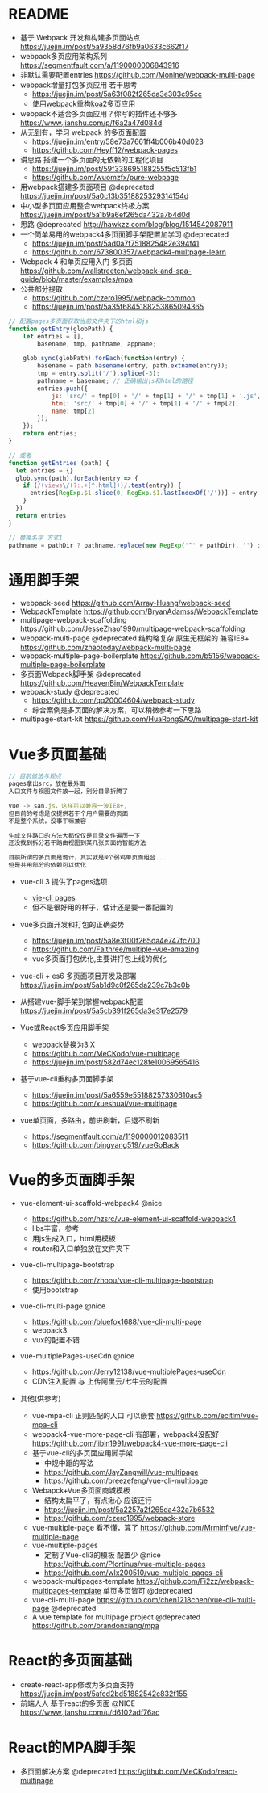 # README

- 基于 Webpack 开发和构建多页面站点  <https://juejin.im/post/5a9358d76fb9a0633c662f17>
- webpack多页应用架构系列 https://segmentfault.com/a/1190000006843916
- 非默认需要配置entries  https://github.com/Monine/webpack-multi-page
- webpack增量打包多页应用 若干思考 
    - https://juejin.im/post/5a63f082f265da3e303c95cc 
    - [使用webpack重构koa2多页应用](http://www.guofengxian.com/2017/08/08/%E4%BD%BF%E7%94%A8webpack%E9%87%8D%E6%9E%84koa2%E5%A4%9A%E9%A1%B5%E5%BA%94%E7%94%A8/#more) 
- webpack不适合多页面应用？你写的插件还不够多 https://www.jianshu.com/p/f6a2a47d084d
- 从无到有，学习 webpack 的多页面配置 
    - https://juejin.im/entry/58e73a7661ff4b006b40d023
    - https://github.com/Heyff12/webpack-pages  
- 讲思路 搭建一个多页面的无依赖的工程化项目
    - https://juejin.im/post/59f338695188255f5c513fb1
    - https://github.com/wuomzfx/pure-webpage
- 用webpack搭建多页面项目 @deprecated https://juejin.im/post/5a0c13b3518825329314154d    
- 中小型多页面应用整合webpack终极方案 https://juejin.im/post/5a1b9a6ef265da432a7b4d0d    
- 思路 @deprecated http://hawkzz.com/blog/blog/1514542087911  
- 一个简单易用的webpack4多页面脚手架配置加学习 @deprecated
    - https://juejin.im/post/5ad0a7f7518825482e394f41
    - https://github.com/673800357/webpack4-multpage-learn
- Webpack 4 和单页应用入门 多页面 https://github.com/wallstreetcn/webpack-and-spa-guide/blob/master/examples/mpa
- 公共部分提取 
    - https://github.com/czero1995/webpack-common  
    - https://juejin.im/post/5a35f6845188253865094365


```js
// 配置pages多页面获取当前文件夹下的html和js
function getEntry(globPath) {
	let entries = [],
		basename, tmp, pathname, appname;

	glob.sync(globPath).forEach(function(entry) {
		basename = path.basename(entry, path.extname(entry));
		tmp = entry.split('/').splice(-3);
		pathname = basename; // 正确输出js和html的路径
		entries.push({
			js: 'src/' + tmp[0] + '/' + tmp[1] + '/' + tmp[1] + '.js',
			html: 'src/' + tmp[0] + '/' + tmp[1] + '/' + tmp[2],
			name: tmp[2]
		});
	});
	return entries;
}

// 或者
function getEntries (path) {
  let entries = {}
  glob.sync(path).forEach(entry => {
    if (/(views\/(?:.+[^.html]))/.test(entry)) {
      entries[RegExp.$1.slice(0, RegExp.$1.lastIndexOf('/'))] = entry
    }
  })
  return entries
}

// 替换名字 方式1
pathname = pathDir ? pathname.replace(new RegExp('^' + pathDir), '') : pathname;
```

# 通用脚手架

- webpack-seed https://github.com/Array-Huang/webpack-seed
- WebpackTemplate https://github.com/BryanAdamss/WebpackTemplate
- multipage-webpack-scaffolding https://github.com/JesseZhao1990/multipage-webpack-scaffolding
- webpack-multi-page @deprecated 结构略复杂 原生无框架的 兼容IE8+ <https://github.com/zhaotoday/webpack-multi-page>
- webpack-multiple-page-boilerplate <https://github.com/b5156/webpack-multiple-page-boilerplate>
- 多页面Webpack脚手架 @deprecated https://github.com/HeavenBin/WebpackTemplate
- webpack-study @deprecated
    - https://github.com/qq20004604/webpack-study  
    - 综合案例是多页面的解决方案，可以稍微参考一下思路    
- multipage-start-kit https://github.com/HuaRongSAO/multipage-start-kit

# Vue多页面基础

```jsx
// 目前做法与观点
pages拿出src，放在最外面
入口文件与视图文件放一起，别分目录折腾了

vue -> san.js，这样可以兼容一波IE8+,
但目前的考虑是仅提供若干个用户需要的页面
不是整个系统，没事干嘛兼容

生成文件路口的方法大都仅仅是目录文件遍历一下
还没找到拆分若干路由视图到某几张页面的智能方法

目前所谓的多页面是诡计，其实就是N个弱鸡单页面组合...
但是共用部分的依赖可以优化
```

- vue-cli 3 提供了pages选项 

    - [vie-cli pages](https://cli.vuejs.org/zh/guide/html-and-static-assets.html#%E6%9E%84%E5%BB%BA%E4%B8%80%E4%B8%AA%E5%A4%9A%E9%A1%B5%E5%BA%94%E7%94%A8)
    - 但不是很好用的样子，估计还是要一番配置的
  
- vue多页面开发和打包的正确姿势 

    - https://juejin.im/post/5a8e3f00f265da4e747fc700
    - https://github.com/Faithree/multiple-vue-amazing
    - vue多页面打包优化,主要讲打包上线的优化 
- vue-cli + es6 多页面项目开发及部署 https://juejin.im/post/5ab1d9c0f265da239c7b3c0b
- 从搭建vue-脚手架到掌握webpack配置 https://juejin.im/post/5a5cb391f265da3e317e2579
- Vue或React多页应用脚手架 
    - webpack替换为3.X  
    - https://github.com/MeCKodo/vue-multipage
    - https://juejin.im/post/582d74ec128fe10069565416
- 基于vue-cli重构多页面脚手架 
    - https://juejin.im/post/5a6559e55188257330610ac5
    - https://github.com/xueshuai/vue-multipage 
- vue单页面，多路由，前进刷新，后退不刷新 
    - https://segmentfault.com/a/1190000012083511
    - https://github.com/bingyang519/vueGoBack

# Vue的多页面脚手架


- vue-element-ui-scaffold-webpack4 @nice 
    - https://github.com/hzsrc/vue-element-ui-scaffold-webpack4
    - libs丰富，参考
    - 用js生成入口，html用模板 
    - router和入口单独放在文件夹下
- vue-cli-multipage-bootstrap 
    - https://github.com/zhoou/vue-cli-multipage-bootstrap
    - 使用bootstrap
- vue-cli-multi-page @nice 
    - <https://github.com/bluefox1688/vue-cli-multi-page>
    - webpack3 
    - vux的配置不错    
- vue-multiplePages-useCdn @nice 
    - https://github.com/Jerry12138/vue-multiplePages-useCdn 
    - CDN注入配置 与 上传阿里云/七牛云的配置 

- 其他(供参考)

    - vue-mpa-cli 正则匹配的入口 可以嵌套 https://github.com/ecitlm/vue-mpa-cli
    - webpack4-vue-more-page-cli 有部署，webpack4没配好 https://github.com/libin1991/webpack4-vue-more-page-cli
    - 基于vue-cli的多页面应用脚手架
        - 中规中距的写法
        - https://github.com/JayZangwill/vue-multipage
        - https://github.com/breezefeng/vue-cli-multipage
    - Webapck+Vue多页面商城模板 
        - 结构太扁平了，有点揪心 应该还行
        - https://juejin.im/post/5a2257a2f265da432a7b6532
        - https://github.com/czero1995/webpack-store    
    - vue-multiple-page 看不懂，算了 https://github.com/Mrminfive/vue-multiple-page
    - vue-multiple-pages 
        - 定制了Vue-cli3的模板 配置少 @nice  https://github.com/Plortinus/vue-multiple-pages
        - https://github.com/wlx200510/vue-multiple-pages-cli    
    - webpack-multipages-template https://github.com/Fi2zz/webpack-multipages-template 单页多页皆可 @deprecated
    - vue-cli-multi-page https://github.com/chen1218chen/vue-cli-multi-page @deprecated
    - A vue template for multipage project @deprecated https://github.com/brandonxiang/mpa


# React的多页面基础

- create-react-app修改为多页面支持 https://juejin.im/post/5afcd2bd51882542c832f155
- 前端人人 基于react的多页面 @NICE https://www.jianshu.com/u/d6102adf76ac

# React的MPA脚手架

- 多页面解决方案 @deprecated <https://github.com/MeCKodo/react-multipage> 